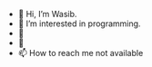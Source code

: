 - 👋 Hi, I’m Wasib.
- 👀 I’m interested in programming.
- 🌱 
- 💞️ 
- 📫 How to reach me not available

<!---
Wasib2005/Wasib2005 is a ✨ special ✨ repository because its `README.md` (this file) appears on your GitHub profile.
You can click the Preview link to take a look at your changes.
--->
